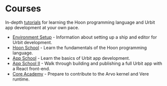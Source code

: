 # Courses

In-depth [tutorials](#tutorials) for learning the Hoon programming language and Urbit app development at your own pace.

- [Environment Setup](environment.md) - Information about setting up a ship and editor for Urbit development.
- [Hoon School](hoon-school) - Learn the fundamentals of the Hoon programming language.
- [App School](app-school) - Learn the basics of Urbit app development.
- [App School II](app-school-full-stack) - Walk through building and publishing a full Urbit app with a React front-end.
- [Core Academy](core-academy) - Prepare to contribute to the Arvo kernel and Vere runtime.
